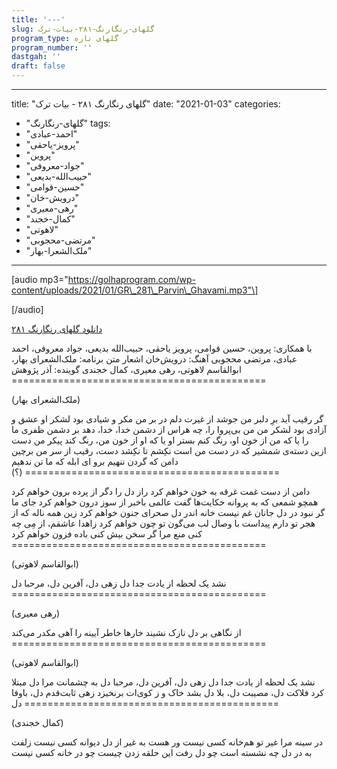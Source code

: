 ```yaml
---
title: '---'
slug: گلهای-رنگارنگ-۲۸۱-بیات-ترک
program_type: گلهای تازه
program_number: ''
dastgah: ''
draft: false
---
```


---
title: "گلهای رنگارنگ ۲۸۱ - بیات ترک"
date: "2021-01-03"
categories: 
  - "گلهای-رنگارنگ"
tags: 
  - "احمد-عبادی"
  - "پرویز-یاحقی"
  - "پروین"
  - "جواد-معروفی"
  - "حبیب‌الله-بدیعی"
  - "حسین-قوامی"
  - "درویش-خان"
  - "رهی-معیری"
  - "کمال-خجند"
  - "لاهوتی"
  - "مرتضی-محجوبی"
  - "ملک‌الشعرا-بهار"
---

\[audio mp3="https://golhaprogram.com/wp-content/uploads/2021/01/GR\_281\_Parvin\_Ghavami.mp3"\]

\[/audio\]

[دانلود گلهای رنگارنگ ۲۸۱](https://golhaprogram.com/wp-content/uploads/2021/01/GR_281_Parvin_Ghavami.mp3)

با همکاری: پروین، حسین قوامی، پرویز یاحقی، حبیب‌الله بدیعی، جواد معروفی، احمد عبادی، مرتضی محجوبی آهنگ: درویش‌خان اشعار متن برنامه: ملک‌الشعرای بهار، ابوالقاسم لاهوتی، رهی معیری، کمال خجندی گوینده: آذر پژوهش ============================================

(ملک‌الشعرای بهار)

گر رقیب آید برِ دلبر من جوشد از غیرت دلم در بر من مکر و شیادی بود لشکر او عشق و آزادی بود لشکر من من بی‌پروا را، چه هراس از دشمن خدا، خدا، دهد بر دشمن ظفری ما را یا که من از خون او، رنگ کنم بستر او یا که او از خون من، رنگ کند پیکر من دست ازین دسته‌ی شمشیر که در دست من است نکِشم تا نکِشد دست، رقیب از سر من برچین دامن که گردن ننهیم برو ای ابله که ما تن ندهیم ============================================ (؟)

دامن از دست غمت غرقه به خون خواهم کرد راز دل را دگر از پرده برون خواهم کرد همچو شمعی که به پروانه حکایت‌ها گفت عالمی باخبر از سوز درون خواهم کرد جای ما گر نبود در دل جانان غم نیست خانه اندر دل صحرای جنون خواهم کرد زین همه ناله که از هجر تو دارم پیداست با وصال لب می‌گون تو چون خواهم کرد زاهدا عاشقم، از مِی چه کنی منع مرا گر سخن بیش کنی باده فزون خواهم کرد ============================================

(ابوالقاسم لاهوتی)

نشد یک لحظه از یادت جدا دل زهی دل، آفرین دل، مرحبا دل ============================================

(رهی معیری)

از نگاهی بر دل نازک نشیند خارها خاطر آیینه را آهی مکدر می‌کند ============================================

(ابوالقاسم لاهوتی)

نشد یک لحظه از یادت جدا دل زهی دل، آفرین دل، مرحبا دل به چشمانت مرا دل مبتلا کرد فلاکت دل، مصیبت دل، بلا دل بشد خاک و ز کوی‌ات برنخیزد زهی ثابت‌قدم دل، باوفا دل ============================================

(کمال خجندی)

در سینه مرا غیر تو هم‌خانه کسی نیست ور هست به غیر از دل دیوانه کسی نیست زلفت به در دل چه نشسته است چو دل رفت این حلقه زدن چیست چو در خانه کسی نیست
